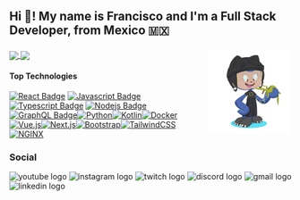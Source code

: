 <h2 align="left">Hi 👋! My name is Francisco and I'm a Full Stack Developer, from Mexico 🇲🇽</h2>

###

<a href="https://github.com/Franciscoortiz-gif/github-readme-stats">
  <img height=200 align="center" src="https://github-readme-stats.vercel.app/api?username=Franciscoortiz-gif&theme=radical" />
</a>
<a href="https://github.com/Franciscoortiz-gif/convoychat">
  <img height=200 align="center" src="https://github-readme-stats.vercel.app/api/top-langs?username=Franciscoortiz-gif&layout=compact&langs_count=8&card_width=320&theme=radical" />
</a>

<img align="right" height="150" src="https://github.com/Franciscoortiz-gif/Franciscoortiz-gif/blob/main/octocat-1754883308421.png"  />



<div align="left">
 
#### Top Technologies

[![React Badge](https://img.shields.io/badge/-React-61DBFB?style=for-the-badge&labelColor=black&logo=react&logoColor=61DBFB)](#) [![Javascript Badge](https://img.shields.io/badge/-Javascript-F0DB4F?style=for-the-badge&labelColor=black&logo=javascript&logoColor=F0DB4F)](#) [![Typescript Badge](https://img.shields.io/badge/-Typescript-007acc?style=for-the-badge&labelColor=black&logo=typescript&logoColor=007acc)](#) [![Nodejs Badge](https://img.shields.io/badge/-Nodejs-3C873A?style=for-the-badge&labelColor=black&logo=node.js&logoColor=3C873A)](#) [![GraphQL Badge](https://img.shields.io/badge/-GraphQl-e535ab?style=for-the-badge&labelColor=black&logo=node.js&logoColor=e535ab)](#)[![Python](https://img.shields.io/badge/-Python-1380EB?style=for-the-badge&labelColor=black&logo=Python&logoColor=EBC713)](#)[![Kotlin](https://img.shields.io/badge/-Kotlin-AA13EB?style=for-the-badge&labelColor=black&logo=Kotlin&logoColor=AA13EB)](#)[![Docker](https://img.shields.io/badge/-Docker-174ED4?style=for-the-badge&labelColor=black&logo=Docker&logoColor=174ED4)](#)[![Vue.js](https://img.shields.io/badge/-Vue.js-17D44D?style=for-the-badge&labelColor=black&logo=Vue.js&logoColor=17D44D)](#)[![Next.js](https://img.shields.io/badge/-Next.js-F7F7F7?style=for-the-badge&labelColor=black&logo=Next.js&logoColor=121111)](#)[![Bootstrap](https://img.shields.io/badge/-Bootstrap-430E9E?style=for-the-badge&labelColor=black&logo=Bootstrap&logoColor=430E9E)](#)[![TailwindCSS](https://img.shields.io/badge/-TailwindCSS-10D4E6?style=for-the-badge&labelColor=black&logo=TailwindCSS&logoColor=10D4E6)](#)[![NGINX](https://img.shields.io/badge/-Nginx-1BE022?style=for-the-badge&labelColor=black&logo=Nginx&logoColor=1BE022)](#)
</div>

### Social

<div align="left">
  <img src="https://img.shields.io/static/v1?message=Youtube&logo=youtube&label=&color=FF0000&logoColor=white&labelColor=&style=for-the-badge" height="35" alt="youtube logo"  />
  <img src="https://img.shields.io/static/v1?message=Instagram&logo=instagram&label=&color=E4405F&logoColor=white&labelColor=&style=for-the-badge" height="35" alt="instagram logo"  />
  <img src="https://img.shields.io/static/v1?message=Twitch&logo=twitch&label=&color=9146FF&logoColor=white&labelColor=&style=for-the-badge" height="35" alt="twitch logo"  />
  <img src="https://img.shields.io/static/v1?message=Discord&logo=discord&label=&color=7289DA&logoColor=white&labelColor=&style=for-the-badge" height="35" alt="discord logo"  />
  <img src="https://img.shields.io/static/v1?message=Gmail&logo=gmail&label=&color=D14836&logoColor=white&labelColor=&style=for-the-badge" height="35" alt="gmail logo"  />
  <img src="https://img.shields.io/static/v1?message=LinkedIn&logo=linkedin&label=&color=0077B5&logoColor=white&labelColor=&style=for-the-badge" height="35" alt="linkedin logo"  />
</div>



